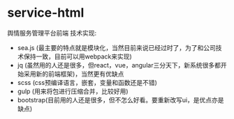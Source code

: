 # service-html
舆情服务管理平台前端
技术实现:
- sea.js (最主要的特点就是模块化，当然目前来说已经过时了，为了和公司技术保持一致，目前可以用webpack来实现)  
- jq (虽然用的人还是很多，但react，vue，angular三分天下，新系统很多都开始采用新的前端框架)，当然更有优缺点
- scss (css预编译语言，嵌套，变量和函数还是不错)
- gulp (用来将包进行压缩合并，比较好用)
- bootstrap(目前用的人还是很多，但不怎么好看。要重新改写ui，是优点亦是缺点)